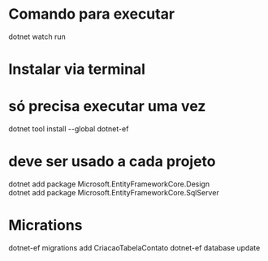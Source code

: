 # Comando para executar
dotnet watch run

# Instalar via terminal

# só precisa executar uma vez
dotnet tool install --global dotnet-ef       

# deve ser usado a cada projeto
dotnet add package Microsoft.EntityFrameworkCore.Design         
dotnet add package Microsoft.EntityFrameworkCore.SqlServer 

# Micrations
dotnet-ef migrations add CriacaoTabelaContato
dotnet-ef database update